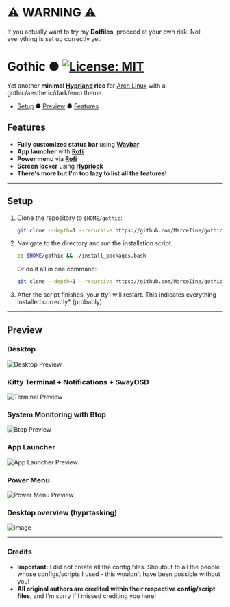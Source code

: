 # ⚠ WARNING ⚠
If you actually want to try my **Dotfiles**, proceed at your own risk. Not everything is set up correctly yet.

# Gothic ● [![License: MIT](https://img.shields.io/badge/License-MIT-yellow.svg)](https://opensource.org/licenses/MIT)

Yet another **minimal [Hyprland](https://hyprland.org/) rice** for [Arch Linux](https://archlinux.org/) with a gothic/aesthetic/dark/emo theme.

- [Setup](#setup) ● [Preview](#preview) ● [Features](#features)

## Features
- **Fully customized status bar** using **[Waybar](https://github.com/Alexays/Waybar)**
- **App launcher** with **[Rofi](https://github.com/davatorium/rofi)**
- **Power menu** via **[Rofi](https://github.com/davatorium/rofi)**
- **Screen locker** using **[Hyprlock](https://wiki.hyprland.org/Hypr-Ecosystem/hyprlock/)**
- **There's more but I'm too lazy to list all the features!**

---

## Setup
1. Clone the repository to `$HOME/gothic`:
   ```bash
   git clone --depth=1 --recursive https://github.com/MarceIine/gothic.git $HOME/gothic
   ```

2. Navigate to the directory and run the installation script:
   ```bash
   cd $HOME/gothic && ./install_packages.bash
   ```

   Or do it all in one command:
   ```bash
   git clone --depth=1 --recursive https://github.com/MarceIine/gothic.git $HOME/gothic && cd $HOME/gothic && ./install_packages.bash
   ```

3. After the script finishes, your tty1 will restart. This indicates everything installed correctly* (probably).

---

## Preview
### Desktop
![Desktop Preview](https://github.com/user-attachments/assets/17a43d6c-d32b-4575-9ff7-60e595268d48)

### Kitty Terminal + Notifications + SwayOSD
![Terminal Preview](https://github.com/user-attachments/assets/afd07ca2-31d4-4c52-8ee9-3eb001b46a90)

### System Monitoring with Btop
![Btop Preview](https://github.com/user-attachments/assets/21007c7d-f1d5-4171-9fc4-095bba5d14ef)

### App Launcher
![App Launcher Preview](https://github.com/user-attachments/assets/745425ce-1ce4-4fbd-9cd8-b692b94cdc46)

### Power Menu
![Power Menu Preview](https://github.com/user-attachments/assets/4f49271f-4102-40a8-9594-ae72f9ee599b)

### Desktop overview (hyprtasking)
![image](https://github.com/user-attachments/assets/5083c09e-13f8-4033-a99e-a5646972f040)


---

### Credits
- **Important:** I did not create all the config files. Shoutout to all the people whose configs/scripts I used - this wouldn't have been possible without you!
- **All original authors are credited within their respective config/script files**, and I'm sorry if I missed crediting you here!
